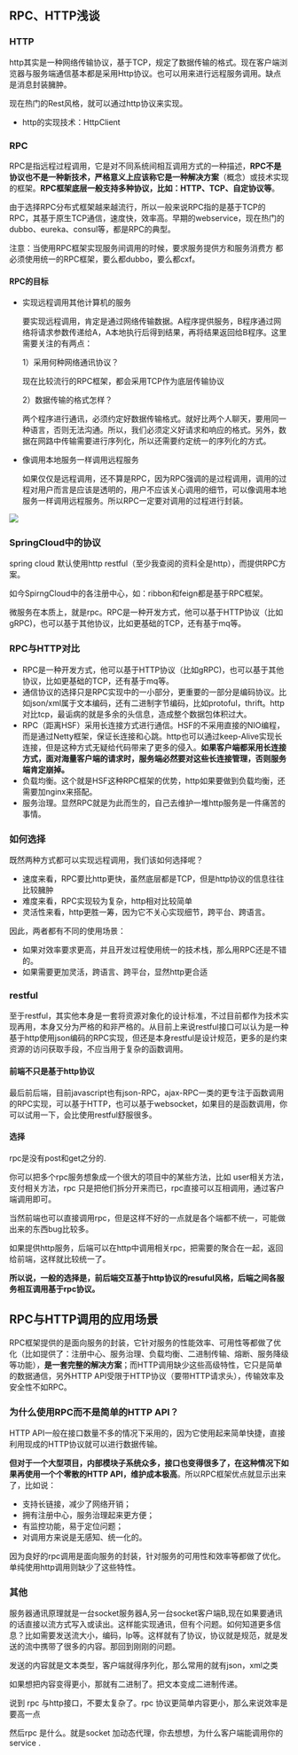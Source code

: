 ## RPC、HTTP浅谈

### HTTP

http其实是一种网络传输协议，基于TCP，规定了数据传输的格式。现在客户端浏览器与服务端通信基本都是采用Http协议。也可以用来进行远程服务调用。缺点是消息封装臃肿。

现在热门的Rest风格，就可以通过http协议来实现。

- http的实现技术：HttpClient

### RPC

RPC是指远程过程调用，它是对不同系统间相互调用方式的一种描述，**RPC不是协议也不是一种新技术，严格意义上应该称它是一种解决方案**（概念）或技术实现的框架。**RPC框架底层一般支持多种协议，比如：HTTP、TCP、自定协议等**。

由于选择RPC分布式框架越来越流行，所以一般来说RPC指的是基于TCP的RPC，其基于原生TCP通信，速度快，效率高。早期的webservice，现在热门的dubbo、eureka、consul等，都是RPC的典型。

注意：当使用RPC框架实现服务间调用的时候，要求服务提供方和服务消费方 都必须使用统一的RPC框架，要么都dubbo，要么都cxf。

#### RPC的目标

* 实现远程调用其他计算机的服务

  要实现远程调用，肯定是通过网络传输数据。A程序提供服务，B程序通过网络将请求参数传递给A，A本地执行后得到结果，再将结果返回给B程序。这里需要关注的有两点：

  1）采用何种网络通讯协议？

  现在比较流行的RPC框架，都会采用TCP作为底层传输协议

  2）数据传输的格式怎样？

  两个程序进行通讯，必须约定好数据传输格式。就好比两个人聊天，要用同一种语言，否则无法沟通。所以，我们必须定义好请求和响应的格式。另外，数据在网路中传输需要进行序列化，所以还需要约定统一的序列化的方式。

* 像调用本地服务一样调用远程服务

  如果仅仅是远程调用，还不算是RPC，因为RPC强调的是过程调用，调用的过程对用户而言是应该是透明的，用户不应该关心调用的细节，可以像调用本地服务一样调用远程服务。所以RPC一定要对调用的过程进行封装。

![](D:\Work\TyporaNotes\note\计算机网络\pict\RPC.png)

### SpringCloud中的协议

spring cloud 默认使用http restful（至少我查阅的资料全是http），而提供RPC方案。

如今SpirngCloud中的各注册中心，如：ribbon和feign都是基于RPC框架。

微服务在本质上，就是rpc。RPC是一种开发方式，他可以基于HTTP协议（比如gRPC)，也可以基于其他协议，比如更基础的TCP，还有基于mq等。

### RPC与HTTP对比

* RPC是一种开发方式，他可以基于HTTP协议（比如gRPC)，也可以基于其他协议，比如更基础的TCP，还有基于mq等。
* 通信协议的选择只是RPC实现中的一小部分，更重要的一部分是编码协议。比如json/xml属于文本编码，还有二进制字节编码，比如protoful，thrift。http对比tcp，最诟病的就是多余的头信息，造成整个数据包体积过大。
* RPC（距离HSF）采用长连接方式进行通信。HSF的不采用直接的NIO编程，而是通过Netty框架，保证长连接和心跳。http也可以通过keep-Alive实现长连接，但是这种方式无疑给代码带来了更多的侵入。**如果客户端都采用长连接方式，面对海量客户端的请求时，服务端必然要对这些长连接管理，否则服务端肯定崩掉。**
* 负载均衡。这个就是HSF这种RPC框架的优势，http如果要做到负载均衡，还需要加nginx来搭配。
* 服务治理。显然RPC就是为此而生的，自己去维护一堆http服务是一件痛苦的事情。

### 如何选择

既然两种方式都可以实现远程调用，我们该如何选择呢？

* 速度来看，RPC要比http更快，虽然底层都是TCP，但是http协议的信息往往比较臃肿
* 难度来看，RPC实现较为复杂，http相对比较简单
* 灵活性来看，http更胜一筹，因为它不关心实现细节，跨平台、跨语言。

因此，两者都有不同的使用场景：

* 如果对效率要求更高，并且开发过程使用统一的技术栈，那么用RPC还是不错的。
* 如果需要更加灵活，跨语言、跨平台，显然http更合适

### restful

至于restful，其实他本身是一套将资源对象化的设计标准，不过目前都作为技术实现再用，本身又分为严格的和非严格的。从目前上来说restful接口可以认为是一种基于http使用json编码的RPC实现，但还是本身restful是设计规范，更多的是约束资源的访问获取手段，不应当用于复杂的函数调用。

#### 前端不只是基于http协议

最后前后端，目前javascript也有json-RPC，ajax-RPC一类的更专注于函数调用的RPC实现，可以基于HTTP，也可以基于websocket，如果目的是函数调用，你可以试用一下，会比使用restful舒服很多。

#### 选择

rpc是没有post和get之分的.

你可以把多个rpc服务想象成一个很大的项目中的某些方法，比如 user相关方法，支付相关方法，rpc 只是把他们拆分开来而已，rpc直接可以互相调用，通过客户端调用即可。

当然前端也可以直接调用rpc，但是这样不好的一点就是各个端都不统一，可能做出来的东西bug比较多。

如果提供http服务，后端可以在http中调用相关rpc，把需要的聚合在一起，返回给前端，这样就比较统一了。

**所以说，一般的选择是，前后端交互基于http协议的resuful风格，后端之间各服务相互调用基于rpc协议。**

## RPC与HTTP调用的应用场景

RPC框架提供的是面向服务的封装，它针对服务的性能效率、可用性等都做了优化（比如提供了：注册中心、服务治理、负载均衡、二进制传输、熔断、服务降级等功能），**是一套完整的解决方案**；而HTTP调用缺少这些高级特性，它只是简单的数据通信，另外HTTP API受限于HTTP协议（要带HTTP请求头），传输效率及安全性不如RPC。

### 为什么使用RPC而不是简单的HTTP API？

HTTP API一般在接口数量不多的情况下采用的，因为它使用起来简单快捷，直接利用现成的HTTP协议就可以进行数据传输。

**但对于一个大型项目，内部模块子系统众多，接口也变得很多了，在这种情况下如果再使用一个个零散的HTTP API，维护成本极高**。所以RPC框架优点就显示出来了，比如说：

- 支持长链接，减少了网络开销；
- 拥有注册中心，服务治理起来更方便；
- 有监控功能，易于定位问题；
- 对调用方来说是无感知、统一化的。

因为良好的rpc调用是面向服务的封装，针对服务的可用性和效率等都做了优化。单纯使用http调用则缺少了这些特性。

### 其他

服务器通讯原理就是一台socket服务器A,另一台socket客户端B,现在如果要通讯的话直接以流方式写入或读出。这样能实现通讯，但有个问题。如何知道更多信息？比如需要发送流大小，编码，Ip等。这样就有了协议，协议就是规范，就是发送的流中携带了很多的内容。那回到刚刚的问题。

发送的内容就是文本类型，客户端就得序列化，那么常用的就有json，xml之类

如果想把内容变得更小，那就有二进制了。把文本变成二进制传递。

说到 rpc 与http接口，不要太复杂了。rpc 协议更简单内容更小，那么来说效率是要高一点

然后rpc 是什么。就是socket 加动态代理，你去想想，为什么客户端能调用你的service .